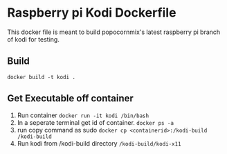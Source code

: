 # Raspberry pi Kodi Dockerfile

This docker file is meant to build popocornmix's latest raspberry pi branch of kodi for testing.

## Build

`docker build -t kodi .`

## Get Executable off container

1. Run container `docker run -it kodi /bin/bash`
2. In a seperate terminal get id of container. `docker ps -a`
3. run copy command as sudo `docker cp <containerid>:/kodi-build /kodi-build`
4. Run kodi from /kodi-build directory `/kodi-build/kodi-x11`

